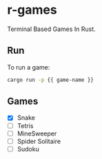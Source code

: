 # r-games

Terminal Based Games In Rust.

## Run

To run a game:

```bash
cargo run -p {{ game-name }}
```

## Games

- [x] Snake
- [ ] Tetris
- [ ] MineSweeper
- [ ] Spider Solitaire
- [ ] Sudoku
